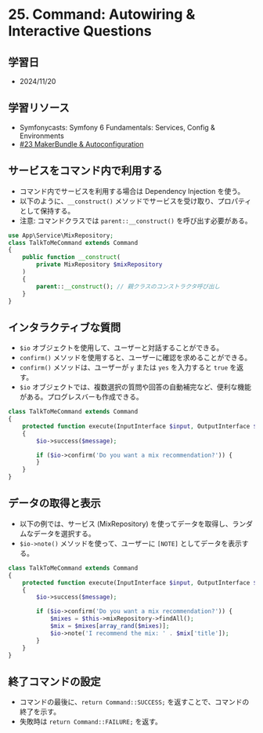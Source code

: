 # 25. Command: Autowiring & Interactive Questions

## 学習日

- 2024/11/20

## 学習リソース

- Symfonycasts: Symfony 6 Fundamentals: Services, Config & Environments
- [#23 MakerBundle & Autoconfiguration](https://symfonycasts.com/screencast/symfony6-fundamentals/maker-command)

## サービスをコマンド内で利用する

- コマンド内でサービスを利用する場合は Dependency Injection を使う。
- 以下のように、`__construct()` メソッドでサービスを受け取り、プロパティとして保持する。
- 注意: コマンドクラスでは `parent::__construct()` を呼び出す必要がある。

```php
use App\Service\MixRepository;
class TalkToMeCommand extends Command
{
    public function __construct(
        private MixRepository $mixRepository
    )
    {
        parent::__construct(); // 親クラスのコンストラクタ呼び出し
    }
}
```

## インタラクティブな質問

- `$io` オブジェクトを使用して、ユーザーと対話することができる。
- `confirm()` メソッドを使用すると、ユーザーに確認を求めることができる。
- `confirm()` メソッドは、ユーザーが `y` または `yes` を入力すると `true` を返す。
- `$io` オブジェクトでは、複数選択の質問や回答の自動補完など、便利な機能がある。プログレスバーも作成できる。

```php
class TalkToMeCommand extends Command
{
    protected function execute(InputInterface $input, OutputInterface $output): int
    {
        $io->success($message);

        if ($io->confirm('Do you want a mix recommendation?')) {
        }
    }
}
```

## データの取得と表示

- 以下の例では、サービス (MixRepository) を使ってデータを取得し、ランダムなデータを選択する。
- `$io->note()` メソッドを使って、ユーザーに `[NOTE]` としてデータを表示する。

```php
class TalkToMeCommand extends Command
{
    protected function execute(InputInterface $input, OutputInterface $output): int
    {
        $io->success($message);

        if ($io->confirm('Do you want a mix recommendation?')) {
            $mixes = $this->mixRepository->findAll();
            $mix = $mixes[array_rand($mixes)];
            $io->note('I recommend the mix: ' . $mix['title']);
        }
    }
}
```

## 終了コマンドの設定

- コマンドの最後に、`return Command::SUCCESS;` を返すことで、コマンドの終了を示す。
- 失敗時は `return Command::FAILURE;` を返す。

```php

```
